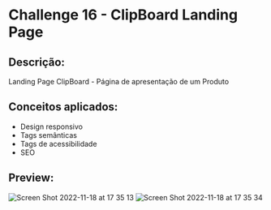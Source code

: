 # Challenge 16 - ClipBoard Landing Page

## Descrição:

Landing Page ClipBoard - Página de apresentação de um Produto

## Conceitos aplicados:

- Design responsivo
- Tags semânticas
- Tags de acessibilidade
- SEO

## Preview:
![Screen Shot 2022-11-18 at 17 35 13](https://user-images.githubusercontent.com/90735982/202798062-9695c5bc-1965-4c26-86df-e6da2c1e358b.png)
![Screen Shot 2022-11-18 at 17 35 34](https://user-images.githubusercontent.com/90735982/202798052-c7caaaa5-e6cc-49b1-9bea-20e7b5099869.png)
